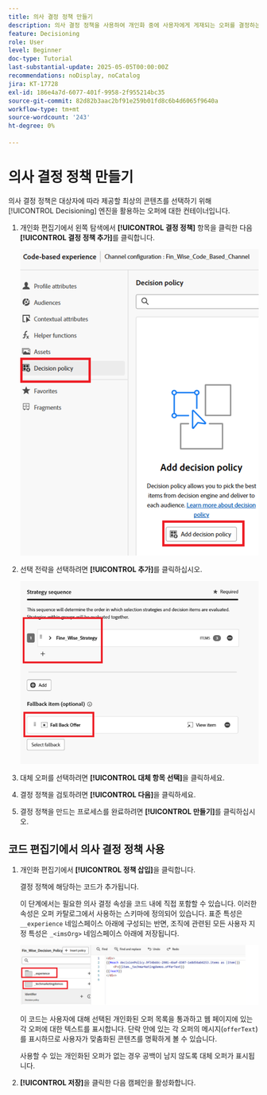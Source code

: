 ```yaml
---
title: 의사 결정 정책 만들기
description: 의사 결정 정책을 사용하여 개인화 중에 사용자에게 게재되는 오퍼를 결정하는 논리를 정의합니다.
feature: Decisioning
role: User
level: Beginner
doc-type: Tutorial
last-substantial-update: 2025-05-05T00:00:00Z
recommendations: noDisplay, noCatalog
jira: KT-17728
exl-id: 186e4a7d-6077-401f-9958-2f955214bc35
source-git-commit: 82d82b3aac2bf91e259b01fd8c6b4d6065f9640a
workflow-type: tm+mt
source-wordcount: '243'
ht-degree: 0%

---
```


# 의사 결정 정책 만들기

의사 결정 정책은 대상자에 따라 제공할 최상의 콘텐츠를 선택하기 위해 [!UICONTROL Decisioning] 엔진을 활용하는 오퍼에 대한 컨테이너입니다.

1. 개인화 편집기에서 왼쪽 탐색에서 **[!UICONTROL 결정 정책]** 항목을 클릭한 다음 **[!UICONTROL 결정 정책 추가]**&#x200B;를 클릭합니다.

   ![의사 결정 정책 만들기](assets/decision-policy.png)

1. 선택 전략을 선택하려면 **[!UICONTROL 추가]**&#x200B;를 클릭하십시오.

   ![결정 정책](assets/decision-policy2.png)

1. 대체 오퍼를 선택하려면 **[!UICONTROL 대체 항목 선택]**&#x200B;을 클릭하세요.
1. 결정 정책을 검토하려면 **[!UICONTROL 다음]**&#x200B;을 클릭하세요.
1. 결정 정책을 만드는 프로세스를 완료하려면 **[!UICONTROL 만들기]**&#x200B;를 클릭하십시오.

## 코드 편집기에서 의사 결정 정책 사용

1. 개인화 편집기에서 **[!UICONTROL 정책 삽입]**&#x200B;을 클릭합니다.

   결정 정책에 해당하는 코드가 추가됩니다.

   이 단계에서는 필요한 의사 결정 속성을 코드 내에 직접 포함할 수 있습니다. 이러한 속성은 오퍼 카탈로그에서 사용하는 스키마에 정의되어 있습니다. 표준 특성은 `__experience` 네임스페이스 아래에 구성되는 반면, 조직에 관련된 모든 사용자 지정 특성은 `_<imsOrg>` 네임스페이스 아래에 저장됩니다.

   ![using_decision_policy](assets/Insert-policy.png)

   이 코드는 사용자에 대해 선택된 개인화된 오퍼 목록을 통과하고 웹 페이지에 있는 각 오퍼에 대한 텍스트를 표시합니다. 단락 안에 있는 각 오퍼의 메시지(`offerText`)를 표시하므로 사용자가 맞춤화된 콘텐츠를 명확하게 볼 수 있습니다.

   사용할 수 있는 개인화된 오퍼가 없는 경우 공백이 남지 않도록 대체 오퍼가 표시됩니다.

1. **[!UICONTROL 저장]**&#x200B;을 클릭한 다음 캠페인을 활성화합니다.
